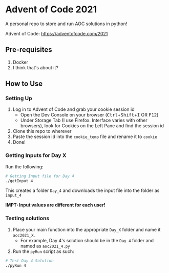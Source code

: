 # Advent of Code 2021
A personal repo to store and run AOC solutions in python!

Advent of Code: https://adventofcode.com/2021

## Pre-requisites
1. Docker
2. I think that's about it?

## How to Use
### Setting Up
1. Log in to Advent of Code and grab your cookie session id
    - Open the Dev Console on your browser (<kbd>Ctrl</kbd>+<kbd>Shift</kbd>+<kbd>I</kbd> OR <kbd>F12</kbd>)
    - Under Storage Tab (I use Firefox. Interface varies with other browsers), look for Cookies on the Left Pane and find the session id
2. Clone this repo to wherever
3. Paste the session id into the `cookie_temp` file and rename it to `cookie`
4. Done!

### Getting Inputs for Day X
Run the following:
``` bash
# Getting Input file for Day 4
./getInput 4
```
This creates a folder `Day_4` and downloads the input file into the folder as `input_4`

<b>IMPT: Input values are different for each user!</b>

### Testing solutions
1. Place your main function into the appropriate `Day_X` folder and name it `aoc2021_X`.
    - For example, Day 4's solution should be in the `Day_4` folder and named as `aoc2021_4.py`
2. Run the `pyRun` script as such:
``` bash
# Test Day 4 Solution
./pyRun 4
```
